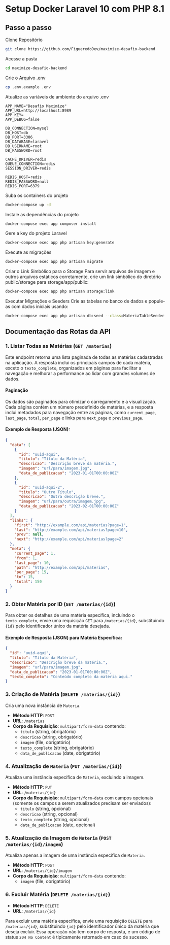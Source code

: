 # Setup Docker Laravel 10 com PHP 8.1

## Passo a passo

Clone Repositório

```sh
git clone https://github.com/FigueredoDev/maximize-desafio-backend
```

Acesse a pasta

```sh
cd maximize-desafio-backend
```

Crie o Arquivo .env

```sh
cp .env.example .env
```

Atualize as variáveis de ambiente do arquivo .env

```dosini
APP_NAME="Desafio Maximize"
APP_URL=http://localhost:8989
APP_KEY=
APP_DEBUG=false

DB_CONNECTION=mysql
DB_HOST=db
DB_PORT=3306
DB_DATABASE=laravel
DB_USERNAME=root
DB_PASSWORD=root

CACHE_DRIVER=redis  
QUEUE_CONNECTION=redis
SESSION_DRIVER=redis

REDIS_HOST=redis
REDIS_PASSWORD=null
REDIS_PORT=6379
```

Suba os containers do projeto

```sh
docker-compose up -d
```

Instale as dependências do projeto

```sh
docker-compose exec app composer install
```

Gere a key do projeto Laravel

```sh
docker-compose exec app php artisan key:generate
```

Execute as migrações

```sh
docker-compose exec app php artisan migrate
```

Criar o Link Simbólico para o Storage
Para servir arquivos de imagem e outros arquivos estáticos corretamente, crie um link simbólico do diretório public/storage para storage/app/public:

```sh
docker-compose exec app php artisan storage:link
```

Executar Migrações e Seeders
Crie as tabelas no banco de dados e popule-as com dados iniciais usando:

```sh
docker-compose exec app php artisan db:seed --class=MateriaTableSeeder
```

## Documentação das Rotas da API

### 1. Listar Todas as Matérias (`GET /materias`)

Este endpoint retorna uma lista paginada de todas as matérias cadastradas na aplicação. A resposta inclui os principais campos de cada matéria, exceto o `texto_completo`, organizados em páginas para facilitar a navegação e melhorar a performance ao lidar com grandes volumes de dados.

#### Paginação

Os dados são paginados para otimizar o carregamento e a visualização. Cada página contém um número predefinido de matérias, e a resposta inclui metadados para navegação entre as páginas, como `current_page`, `last_page`, `total`, `per_page` e links para `next_page` e `previous_page`.

#### Exemplo de Resposta (JSON):

```json
{
  "data": [
    {
      "id": "uuid-aqui",
      "titulo": "Título da Matéria",
      "descricao": "Descrição breve da matéria.",
      "imagem": "url/para/imagem.jpg",
      "data_de_publicacao": "2023-01-01T00:00:00Z"
    },
    {
      "id": "uuid-aqui-2",
      "titulo": "Outro Título",
      "descricao": "Outra descrição breve.",
      "imagem": "url/para/outra/imagem.jpg",
      "data_de_publicacao": "2023-02-01T00:00:00Z"
    }
  ],
  "links": {
    "first": "http://example.com/api/materias?page=1",
    "last": "http://example.com/api/materias?page=10",
    "prev": null,
    "next": "http://example.com/api/materias?page=2"
  },
  "meta": {
    "current_page": 1,
    "from": 1,
    "last_page": 10,
    "path": "http://example.com/api/materias",
    "per_page": 15,
    "to": 15,
    "total": 150
  }
}
```

### 2. Obter Matéria por ID (`GET /materias/{id}`)

Para obter os detalhes de uma matéria específica, incluindo o `texto_completo`, envie uma requisição `GET` para `/materias/{id}`, substituindo `{id}` pelo identificador único da matéria desejada.

#### Exemplo de Resposta (JSON) para Matéria Específica:

```json
{
  "id": "uuid-aqui",
  "titulo": "Título da Matéria",
  "descricao": "Descrição breve da matéria.",
  "imagem": "url/para/imagem.jpg",
  "data_de_publicacao": "2023-01-01T00:00:00Z",
  "texto_completo": "Conteúdo completo da matéria aqui."
}
```

### 3. Criação de Matéria (`DELETE /materias/{id}`)

Cria uma nova instância de `Materia`.

-   **Método HTTP**: `POST`
-   **URL**: `/materias`
-   **Corpo da Requisição**: `multipart/form-data` contendo:
    -   `titulo` (string, obrigatório)
    -   `descricao` (string, obrigatório)
    -   `imagem` (file, obrigatório)
    -   `texto_completo` (string, obrigatório)
    -   `data_de_publicacao` (date, obrigatório)
    
### 4. Atualização de `Materia` (`PUT /materias/{id}`)

Atualiza uma instância específica de `Materia`, excluindo a imagem.

-   **Método HTTP**: `PUT`
-   **URL**: `/materias/{id}`
-   **Corpo da Requisição**: `multipart/form-data` com campos opcionais (somente os campos a serem atualizados precisam ser enviados):
    -   `titulo` (string, opcional)
    -   `descricao` (string, opcional)
    -   `texto_completo` (string, opcional)
    -   `data_de_publicacao` (date, opcional)

### 5. Atualização da Imagem de `Materia` (`POST /materias/{id}/imagem`)

Atualiza apenas a imagem de uma instância específica de `Materia`.

-   **Método HTTP**: `POST`
-   **URL**: `/materias/{id}/imagem`
-   **Corpo da Requisição**: `multipart/form-data` contendo:
    -   `imagem` (file, obrigatório)

### 6. Excluir Matéria (`DELETE /materias/{id}`)
-   **Método HTTP**: `DELETE`
-   **URL**: `/materias/{id}`

Para excluir uma matéria específica, envie uma requisição `DELETE` para `/materias/{id}`, substituindo `{id}` pelo identificador único da matéria que deseja excluir. Essa operação não tem corpo de resposta, e um código de status `204 No Content` é tipicamente retornado em caso de sucesso.

